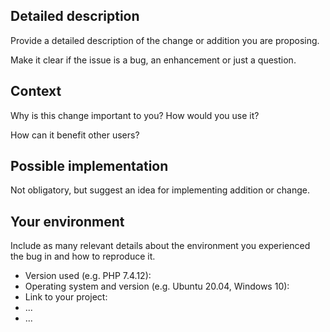 <!-- Provide a general summary of the issue in the Title above -->

## Detailed description

Provide a detailed description of the change or addition you are proposing.

Make it clear if the issue is a bug, an enhancement or just a question.

## Context

Why is this change important to you? How would you use it?

How can it benefit other users?

## Possible implementation

Not obligatory, but suggest an idea for implementing addition or change.

## Your environment

Include as many relevant details about the environment you experienced the bug in and how to reproduce it.

-   Version used (e.g. PHP 7.4.12):
-   Operating system and version (e.g. Ubuntu 20.04, Windows 10):
-   Link to your project:
-   ...
-   ...
